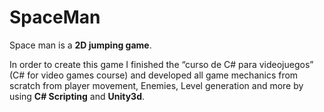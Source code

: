 # SpaceMan

Space man is a  **2D jumping game**.

In order to create this game I finished the “curso de C# para videojuegos” (C# for video games course) and developed all game mechanics from scratch from player movement, Enemies, Level generation and more by using  **C# Scripting** and  **Unity3d**.
